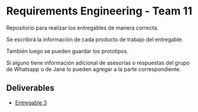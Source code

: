 # Requirements Engineering - Team 11

Repositorio para realizar los entregables de manera correcta.

Se escribirá la información de cada producto de trabajo del entregable.

También luego se pueden guardar los prototipos.

Si alguno tiene información adicional de asesorías o respuestas del grupo de Whatsapp o de Jane lo pueden agregar a la parte correspondiente.

## Deliverables

- [Entregable 3](/Deliverable3/README.md)
